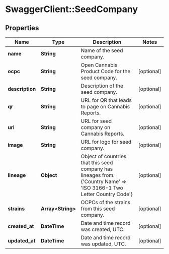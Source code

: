 # SwaggerClient::SeedCompany

## Properties
Name | Type | Description | Notes
------------ | ------------- | ------------- | -------------
**name** | **String** | Name of the seed company. | 
**ocpc** | **String** | Open Cannabis Product Code for the seed company. | [optional] 
**description** | **String** | Description of the seed company. | [optional] 
**qr** | **String** | URL for QR that leads to page on Cannabis Reports. | [optional] 
**url** | **String** | URL for seed company on Cannabis Reports. | [optional] 
**image** | **String** | URL for logo for seed company. | [optional] 
**lineage** | **Object** | Object of countries that this seed company has lineages from. {&#39;Country Name&#39; &#x3D;&gt; &#39;ISO 3166-1 Two Letter Country Code&#39;} | [optional] 
**strains** | **Array&lt;String&gt;** | OCPCs of the strains from this seed company. | [optional] 
**created_at** | **DateTime** | Date and time record was created, UTC. | [optional] 
**updated_at** | **DateTime** | Date and time record was updated, UTC. | [optional] 


